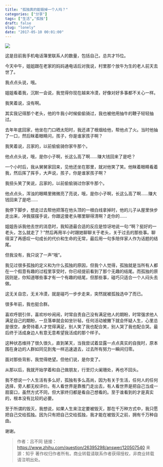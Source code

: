 ```yaml
---
title: "孤独真的能毁掉一个人吗？"
categories: ["分享"]
tags: ["生活","孤独"]
draft: false
slug: "lonely"
date: "2017-05-10 00:01:00"
---
```


![](https://cdn.jsdelivr.net/gh/eallion/hugo@gh-pages/images/2017/05/08/2752596333.jpg)

这是目前我手机电话簿里联系人的数量，包括自己，总共才15位。

今天中午，姐姐跟在老家的妈妈通电话后对我说，村里那个放牛为生的老人前天去世了。

我点点头说，哦。

姐姐看着我，沉默一会说，我觉得你现在越来冷漠，好像对好多事都不关心一样。

我笑着说，没有啊。

其实我记得那个老头，他的牛我小时候偷偷骑过，我也被他用抽牛的鞭子轻轻抽过。

去年年底回家，他坐在门口晒太阳时，我还递了根烟给他，帮他点了火。当时他抽了一口，然后眯着眼睛问，孩子，你是谁家孩子啊？

我笑着说，吕家的，以前偷偷骑你家牛那个。

他点点头说，哦，是你小子啊，长这么高了啊……赚大钱回来了是吧？

一个小时后，我从舅舅家回来，见他还坐在那里，就对他笑了笑。他眯着眼睛看着我，然后挥了挥手，大声说，孩子，你是谁家孩子啊？

我扭头笑了笑说，吕家的，以前偷偷骑过你家牛那个。

他点点头，浑浊的眼睛里微微亮了亮说，哦，是你小子啊，长这么高了啊……赚大钱回来了是吧……

我停下脚步，想走过去帮他把落在他头顶的一根白线拿掉时，他的儿子从屋里快步走出来，冲我摆摆手说，你跟这傻老头哪里聊得清啊？走你的……

姐姐告诉我他去世的消息时，我知道最合适的反应是惊讶地说一句:“啊？挺好的一老头，怎么就走了？”然后再用半小时跟她聊聊关于老头，关于过去的那些事。聊得深了再感叹一句成长的代价和生命的无常，最后用一句多陪伴家人作为话题的结尾。

但我没有，我只说了一声“哦”。

我见过很多孤独的定义和为什么孤独的原因，但我个人觉得，孤独就是当所有人都在一个假意有趣的过程里享受时，你已经提前看到了那个无趣的结尾。而孤独的原因则是，你知道哪些事才有一个有趣的结尾，但那些事，碰巧只适合一个人闷头去做。

这无关自恋，无关冷漠，就是碰巧一步步走来，突然就被孤独选中了而已。

很多年前，我也挺合群。

喜欢呼朋引伴，喜欢吵吵闹闹，时常自责自己没有满足他人的期盼，时常强求他人满足自己的期盼，一旦落单就会如坐针毡，任何活动被撇下就会怀疑人生，心里总是很空，身旁待着人才觉得满足，别人笑了我也配合笑，别人哭了我也配合哭。最后终于活成身边人有意无意希望我活成的那个样子。

这种状态维持了很久很久，直到某天，当我尝试着显露一点点真实的自我时，原本围在身边的人群如同见到鬼一样迅速退去，过去所有努力一瞬间归零。

面对那些背影，我觉得绝望。但他们说，是你变了。

从那以后，我就开始学着和自己做朋友，行至灯火阑珊处，再也不回头。

我不想说一个人生活有多么好，孤独有多么高尚，因为有关于生活，任何人的任何选择，旁人都无权评价。有人看世界是靠推门走出去，有人看世界是把自己当成一扇窗口，虽然方式不同，但大家终归都是看自己想看的。至于谁看到的才是真实的，根本没有比较的必要。

至于所谓的毁灭，我想说，如果人生来注定要被毁灭，那在千万种方式中，我只愿把自己交给孤独。因为只有把自己交给孤独，我才能在被毁灭之前，拥有千万种自由。

谢谢。

> 作者：吕不同 
> 链接：<a href="https://www.zhihu.com/question/26395298/answer/120507540" target="blank">https://www.zhihu.com/question/26395298/answer/120507540</a>
> 来源：知乎 
> 著作权归作者所有。商业转载请联系作者获得授权，非商业转载请注明出处。
